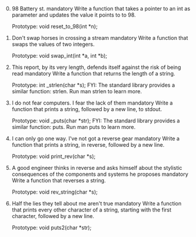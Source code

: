 0. 98 Battery st.
    mandatory
    Write a function that takes a pointer to an int as parameter and updates the value it points to to 98.

    Prototype: void reset_to_98(int *n);

1. Don't swap horses in crossing a stream
    mandatory
    Write a function that swaps the values of two integers.

    Prototype: void swap_int(int *a, int *b);

2. This report, by its very length, defends itself against the risk of being read
    mandatory
    Write a function that returns the length of a string.

    Prototype: int _strlen(char *s);
    FYI: The standard library provides a similar function: strlen. Run man strlen to learn more.

3. I do not fear computers. I fear the lack of them
    mandatory
    Write a function that prints a string, followed by a new line, to stdout.

    Prototype: void _puts(char *str);
    FYI: The standard library provides a similar function: puts. Run man puts to learn more.

4. I can only go one way. I've not got a reverse gear
    mandatory
    Write a function that prints a string, in reverse, followed by a new line.

    Prototype: void print_rev(char *s);

5. A good engineer thinks in reverse and asks himself about the stylistic consequences of the components and systems he proposes
    mandatory
    Write a function that reverses a string.

    Prototype: void rev_string(char *s);

6. Half the lies they tell about me aren't true
    mandatory
    Write a function that prints every other character of a string, starting with the first character, followed by a new line.

    Prototype: void puts2(char *str);

